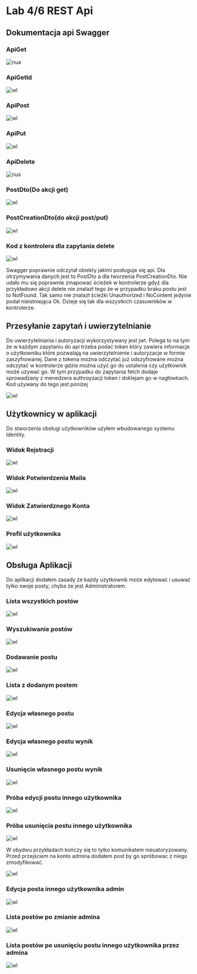 # Lab 4/6 REST Api
## Dokumentacja api Swagger

### ApiGet
![nua](https://github.com/Kiritek/aplikacje-internetowe-21164-195ICA/blob/main/lab46/assets/swagger/GetPostsSwagger.png)

### ApiGetId
![wl](https://github.com/Kiritek/aplikacje-internetowe-21164-195ICA/blob/main/lab46/assets/swagger/getIdSwagger.png)

### ApiPost
![wl](https://github.com/Kiritek/aplikacje-internetowe-21164-195ICA/blob/main/lab46/assets/swagger/postapiswagger.png)

### ApiPut
![wl](https://github.com/Kiritek/aplikacje-internetowe-21164-195ICA/blob/main/lab46/assets/swagger/putSwagger.png)

### ApiDelete
![nus](https://github.com/Kiritek/aplikacje-internetowe-21164-195ICA/blob/main/lab46/assets/swagger/DeleteSwagger.png)

### PostDto(Do akcji get) 
![wl](https://github.com/Kiritek/aplikacje-internetowe-21164-195ICA/blob/main/lab46/assets/swagger/SchematPostDto.png)

### PostCreationDto(do akcji post/put)
![wl](https://github.com/Kiritek/aplikacje-internetowe-21164-195ICA/blob/main/lab46/assets/swagger/SchematPostCreationDto.png)

### Kod z kontrolera dla zapytania delete
![wl](https://github.com/Kiritek/aplikacje-internetowe-21164-195ICA/blob/main/lab46/assets/swagger/DeleteReal.png)

Swagger poprawnie odczytał obiekty jakimi posługuje się api. Dla otrzymywania danych jest to PostDto a dla tworzenia PostCreationDto. Nie udało mu się poprawnie zmapować ścieżek w kontrolerze gdyż dla przykładowo akcji delete nie znalazł tego że w przypadku braku postu jest to NotFound. Tak samo nie znalazł ścieżki Unauthorized i NoContent jedynie podał nieistniejąca Ok. Dzieje się tak dla wszystkich czasowników w kontrolerze.

## Przesyłanie zapytań i uwierzytelnianie
Do uwierzytelniania i autoryzacji wykorzystywany jest jwt. Polega to na tym że w każdym zapytaniu do api trzeba podać token który zawiera informacje o użytkowniku które pozwalają na uwierzytelnienie i autoryzacje w formie zaszyfrowanej. Dane z tokena można odczytać już odszyfrowane można odczytać w kontrolerze gdzie można użyć go do ustalenia czy użytkownik może używać go.
W tym przypadku do zapytania fetch dodaje sprowadzany z menedzera authroyzacji token i doklejam go w nagłówkach. Kod używany do tego jest poniżej

![wl](https://github.com/Kiritek/aplikacje-internetowe-21164-195ICA/blob/main/lab46/assets/swagger/tokenreal.png)

## Użytkownicy w aplikacji
Do stworzenia obsługi użytkowników użyłem wbudowanego systemu Identity.

### Widok Rejstracji
![wl](https://github.com/Kiritek/aplikacje-internetowe-21164-195ICA/blob/main/lab46/assets/rejstracja.png)

### Widok Potwierdzenia Maila
![wl](https://github.com/Kiritek/aplikacje-internetowe-21164-195ICA/blob/main/lab46/assets/potwierdzenie%20maila.png)

### Widok Zatwierdznego Konta
![wl](https://github.com/Kiritek/aplikacje-internetowe-21164-195ICA/blob/main/lab46/assets/potwierdzenie%20maila2.png)

### Profil użytkownika
![wl](https://github.com/Kiritek/aplikacje-internetowe-21164-195ICA/blob/main/lab46/assets/profil%20uzytownika.png)

## Obsługa Aplikacji
Do aplikacji dodałem zasady że każdy użytkownik może edytować i usuwać tylko swoje posty, chyba że jest Administratorem.
### Lista wszystkich postów
![wl](https://github.com/Kiritek/aplikacje-internetowe-21164-195ICA/blob/main/lab46/assets/posty%20przed%20dodaniem.png)

### Wyszukiwanie postów
![wl](https://github.com/Kiritek/aplikacje-internetowe-21164-195ICA/blob/main/lab46/assets/Szukanie%20po%20tytule.png)

### Dodawanie postu
![wl](https://github.com/Kiritek/aplikacje-internetowe-21164-195ICA/blob/main/lab46/assets/dodanie%20nowego%20postu.png)

### Lista z dodanym postem
![wl](https://github.com/Kiritek/aplikacje-internetowe-21164-195ICA/blob/main/lab46/assets/dodanie%20nowego%20postu2.png)

### Edycja własnego postu
![wl](https://github.com/Kiritek/aplikacje-internetowe-21164-195ICA/blob/main/lab46/assets/edycja%20wlasnego%20postu.png)

### Edycja własnego postu wynik
![wl](https://github.com/Kiritek/aplikacje-internetowe-21164-195ICA/blob/main/lab46/assets/edycja%20wlasnego%20postu2.png)

### Usunięcie własnego postu wynik
![wl](https://github.com/Kiritek/aplikacje-internetowe-21164-195ICA/blob/main/lab46/assets/usuniecie%20wlasnego%20postu.png)

### Próba edycji postu innego użytkownika
![wl](https://github.com/Kiritek/aplikacje-internetowe-21164-195ICA/blob/main/lab46/assets/edycja%20cudzego%20postu.png)

### Próba usunięcia postu innego użytkownika
![wl](https://github.com/Kiritek/aplikacje-internetowe-21164-195ICA/blob/main/lab46/assets/usuniecie%20cudzego%20postu.png)

W obydwu przykładach kończy się to tylko komunikatem nieuatoryzowany. Przed przejściem na konto admina dodałem post by go spróbowac z niego zmodyfikować.

![wl](https://github.com/Kiritek/aplikacje-internetowe-21164-195ICA/blob/main/lab46/assets/przedzmianamiadmin.png)

### Edycja posta innego użytkownika admin
![wl](https://github.com/Kiritek/aplikacje-internetowe-21164-195ICA/blob/main/lab46/assets/zmianyadmin.png)

### Lista postów po zmianie admina
![wl](https://github.com/Kiritek/aplikacje-internetowe-21164-195ICA/blob/main/lab46/assets/zmianyadmin2.png)

### Lista postów po usunięciu postu innego użytkownika przez admina
![wl](https://github.com/Kiritek/aplikacje-internetowe-21164-195ICA/blob/main/lab46/assets/usuniecieadmin.png)

